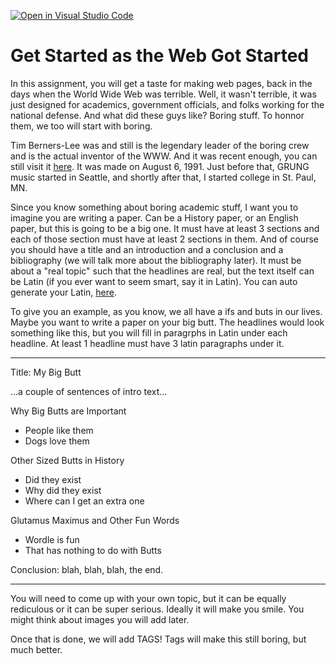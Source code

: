 [![Open in Visual Studio Code](https://classroom.github.com/assets/open-in-vscode-2e0aaae1b6195c2367325f4f02e2d04e9abb55f0b24a779b69b11b9e10269abc.svg)](https://classroom.github.com/online_ide?assignment_repo_id=15858206&assignment_repo_type=AssignmentRepo)
# Get Started as the Web Got Started

In this assignment, you will get a taste for making web pages, back in the days when the World Wide Web was terrible. Well, it wasn't terrible, it was just designed for academics, government officials, and folks working for the national defense. And what did these guys like? Boring stuff. To honnor them, we too will start with boring.

Tim Berners-Lee was and still is the legendary leader of the boring crew and is the actual inventor of the WWW. And it was recent enough, you can still visit it [here](https://info.cern.ch/hypertext/WWW/TheProject.html). It was made on August 6, 1991. Just before that, GRUNG music started in Seattle, and shortly after that, I started college in St. Paul, MN.

Since you know something about boring academic stuff, I want you to imagine you are writing a paper. Can be a History paper, or an English paper, but this is going to be a big one. It must have at least 3 sections and each of those section must have at least 2 sections in them. And of course you should have a title and an introduction and a conclusion and a bibliography (we will talk more about the bibliography later). It must be about a "real topic" such that the headlines are real, but the text itself can be Latin (if you ever want to seem smart, say it in Latin). You can auto generate your Latin, [here](https://loremipsum.io/).

To give you an example, as you know, we all have a ifs and buts in our lives. Maybe you want to write a paper on your big butt. The headlines would look something like this, but you will fill in paragrphs in Latin under each headline. At least 1 headline must have 3 latin paragraphs under it.

---

Title: My Big Butt

...a couple of sentences of intro text...

Why Big Butts are Important

* People like them
* Dogs love them

Other Sized Butts in History
* Did they exist
* Why did they exist
* Where can I get an extra one

Glutamus Maximus and Other Fun Words
* Wordle is fun
* That has nothing to do with Butts

Conclusion: 
blah, blah, blah, the end.

---

You will need to come up with your own topic, but it can be equally rediculous or it can be super serious. Ideally it will make you smile. You might think about images you will add later.

Once that is done, we will add TAGS! Tags will make this still boring, but much better.